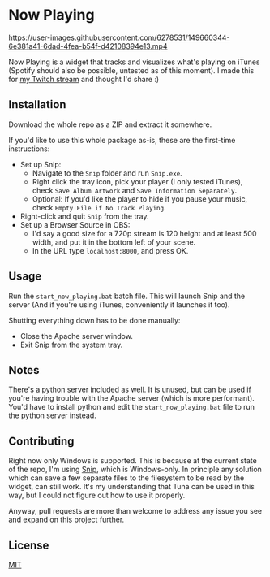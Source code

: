 # Now Playing


https://user-images.githubusercontent.com/6278531/149660344-6e381a41-6dad-4fea-b54f-d42108394e13.mp4


Now Playing is a widget that tracks and visualizes what's playing on iTunes (Spotify should also be possible, untested as of this moment).
I made this for [my Twitch stream](https://twitch.tv/furiousgallus) and thought I'd share :)

## Installation

Download the whole repo as a ZIP and extract it somewhere.

If you'd like to use this whole package as-is, these are the first-time instructions:
* Set up Snip: 
    * Navigate to the `Snip` folder and run `Snip.exe`.
    * Right click the tray icon, pick your player (I only tested iTunes), check `Save Album Artwork` and `Save Information Separately`.
    * Optional: If you'd like the player to hide if you pause your music, check `Empty File if No Track Playing`.
* Right-click and quit `Snip` from the tray.
* Set up a Browser Source in OBS: 
    * I'd say a good size for a 720p stream is 120 height and at least 500 width, and put it in the bottom left of your scene. 
    * In the URL type `localhost:8000`, and press OK.

## Usage

Run the `start_now_playing.bat` batch file. 
This will launch Snip and the server (And if you're using iTunes, conveniently it launches it too). 

Shutting everything down has to be done manually:
* Close the Apache server window.
* Exit Snip from the system tray.

## Notes

There's a python server included as well. It is unused, but can be used if you're having trouble with the Apache server (which is more performant).
You'd have to install python and edit the `start_now_playing.bat` file to run the python server instead.

## Contributing

Right now only Windows is supported. 
This is because at the current state of the repo, I'm using [Snip](https://github.com/dlrudie/Snip), which is Windows-only.
In principle any solution which can save a few separate files to the filesystem to be read by the widget, can still work.
It's my understanding that Tuna can be used in this way, but I could not figure out how to use it properly.

Anyway, pull requests are more than welcome to address any issue you see and expand on this project further.

## License
[MIT](https://choosealicense.com/licenses/mit/)

